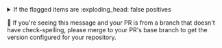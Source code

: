 <!-- See https://GitHub.com/check-spelling/check-spelling/wiki/Configuration-Examples%3A-advice --> <!-- markdownlint-disable MD033 MD041 -->

<details><summary>If the flagged items are :exploding_head: false positives</summary>

If items relate to a ...

- binary file (or some other file you wouldn't want to check at all).

  Please add a file path to the `excludes.txt` file matching the containing
  file.

  File paths are Perl 5 Regular Expressions - you can
  [test](https://www.regexplanet.com/advanced/perl/) yours before
  committing to verify it will match your files.

  `^` refers to the file's path from the root of the repository, so
  `^README\.md$` would exclude [README.md](README.md) (on whichever branch
  you're using).

- well-formed pattern.

  If you can write a
  [pattern](https://github.com/check-spelling/check-spelling/wiki/Configuration-Examples:-patterns)
  that would match it, try adding it to the `patterns.txt` file.

  Patterns are Perl 5 Regular Expressions - you can
  [test](https://www.regexplanet.com/advanced/perl/) yours before
  committing to verify it will match your lines.

  Note that patterns can't match multiline strings.

</details>

<!-- adoption information-->

:steam_locomotive: If you're seeing this message and your PR is from a
branch that doesn't have check-spelling, please merge to your PR's base
branch to get the version configured for your repository.
